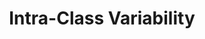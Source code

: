 ---
title: "Intra-Class Variability"

categories: ['']

tags: ['Intra', 'Class', 'Variability']

arwords: 'الفروق في كتابة الحرف الواحد'

arexps: []

enwords: ['Intra-Class Variability']

enexps: []

arlexicons: 'ف'

enlexicons: 'I'

authors: ['Ruqayya Roshdy']

translators: ['']

citations: 'تطبيقات الذكاء الاصطناعي في خدمة اللغة العربية'

sources: 'مركز الملك عبدالله بن عبدالعزيز الدولي لخدمة اللغة العربية'

word: "true"

slug: ""
---
